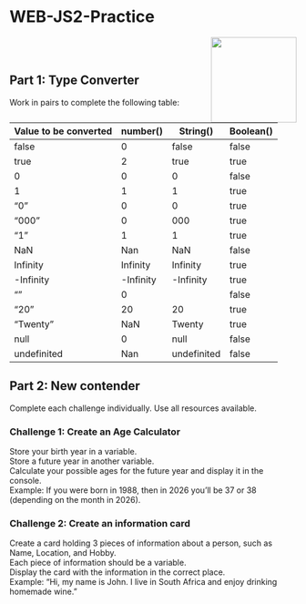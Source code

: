 # WEB-JS2-Practice

<img align="right" width="150" height="150" src="https://media-exp1.licdn.com/dms/image/C4E0BAQF7BYCCZt5epw/company-logo_200_200/0?e=2159024400&v=beta&t=qUAFP9bUgBEEXGVQYpUXW1J_OiP8e0r4rFBpqp8OrxA">


 <br/>
 <br/>


## Part 1: Type Converter

Work in pairs to complete the following table:

| Value to be converted | number() | String() | Boolean() |
|-----------------------|----------|----------|-----------|
| false                 |    0     |   false  |     false |
| true                  |     2     |   true  |       true     |
| 0                     |      0    |    0    |   false        |
| 1                     |       1   |     1  |      true      |
| “0”                   |        0  |       0   |   true         |
| “000”                 |         0 |    000  |     true       |
| “1”                   |          1|      1    |    true        |
| NaN                   | Nan       |       NaN   |    false       |
| Infinity              |Infinity  |    Infinity  |   true         |
| -Infinity             |-Infinity  | -Infinity  |   true         |
| “”                    | 0         |          |     false      |
| “20”                  |  20       |     20     |   true         |
| “Twenty”              |    NaN    |   Twenty |     true       |
| null                  |       0   |   null        |     false      |
| undefinited           |     Nan  |    undefinited      |    false       |


## Part 2:  New contender

Complete each challenge individually. Use all resources available. 

### Challenge 1: Create an Age Calculator

Store your birth year in a variable.<br>
Store a future year in another variable. <br>
Calculate your possible ages for the future year and display it in the console. <br>
Example: If you were born in 1988, then in 2026 you’ll be 37 or 38 (depending on the month in 2026).



### Challenge 2: Create an information card

Create a card holding 3 pieces of information about a person, such as Name, Location, and Hobby.<br>
Each piece of information should be a variable.<br>
Display the card with the information in the correct place.<br>
Example: “Hi, my name is John. I live in South Africa and enjoy drinking homemade wine.”<br>

